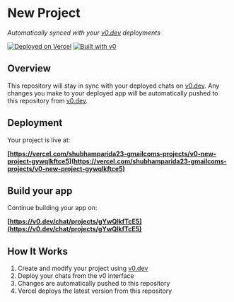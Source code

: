# New Project

*Automatically synced with your [v0.dev](https://v0.dev) deployments*

[![Deployed on Vercel](https://img.shields.io/badge/Deployed%20on-Vercel-black?style=for-the-badge&logo=vercel)](https://vercel.com/shubhamparida23-gmailcoms-projects/v0-new-project-gywqlkftce5)
[![Built with v0](https://img.shields.io/badge/Built%20with-v0.dev-black?style=for-the-badge)](https://v0.dev/chat/projects/gYwQlkfTcE5)

## Overview

This repository will stay in sync with your deployed chats on [v0.dev](https://v0.dev).
Any changes you make to your deployed app will be automatically pushed to this repository from [v0.dev](https://v0.dev).

## Deployment

Your project is live at:

**[https://vercel.com/shubhamparida23-gmailcoms-projects/v0-new-project-gywqlkftce5](https://vercel.com/shubhamparida23-gmailcoms-projects/v0-new-project-gywqlkftce5)**

## Build your app

Continue building your app on:

**[https://v0.dev/chat/projects/gYwQlkfTcE5](https://v0.dev/chat/projects/gYwQlkfTcE5)**

## How It Works

1. Create and modify your project using [v0.dev](https://v0.dev)
2. Deploy your chats from the v0 interface
3. Changes are automatically pushed to this repository
4. Vercel deploys the latest version from this repository